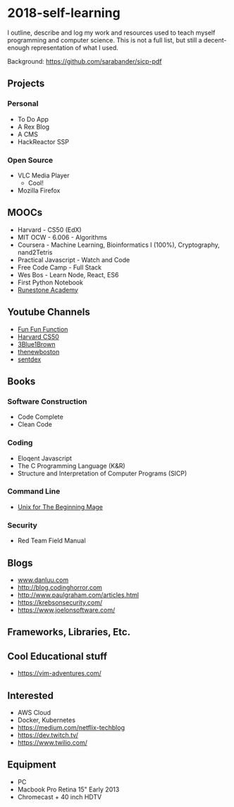 # 2018-self-learning
I outline, describe and log my work and resources used to teach myself programming and computer science. This is not a full list, but still a decent-enough representation of what I used.

Background: https://github.com/sarabander/sicp-pdf

## Projects

### Personal

* To Do App
* A Rex Blog
* A CMS
* HackReactor SSP
  
### Open Source
* VLC Media Player
  * Cool!
* Mozilla Firefox
  
## MOOCs

* Harvard - CS50 (EdX)
* MIT OCW - 6.006 - Algorithms
* Coursera - Machine Learning, Bioinformatics I (100%), Cryptography, nand2Tetris
* Practical Javascript - Watch and Code
* Free Code Camp - Full Stack
* Wes Bos - Learn Node, React, ES6
* First Python Notebook
* [Runestone Academy](https://runestone.academy/runestone/static/pythonds/index.html)

## Youtube Channels
* [Fun Fun Function](https://www.youtube.com/channel/UCO1cgjhGzsSYb1rsB4bFe4Q)
* [Harvard CS50](https://www.youtube.com/channel/UCcabW7890RKJzL968QWEykA)
* [3Blue1Brown](https://www.youtube.com/channel/UCYO_jab_esuFRV4b17AJtAw)
* [thenewboston](https://www.youtube.com/channel/UCJbPGzawDH1njbqV-D5HqKw)
* [sentdex](https://www.youtube.com/channel/UCfzlCWGWYyIQ0aLC5w48gBQ)

## Books

### Software Construction
* Code Complete
* Clean Code

### Coding
* Eloqent Javascript
* The C Programming Language (K&R)
* Structure and Interpretation of Computer Programs (SICP)

### Command Line
* [Unix for The Beginning Mage](http://unixmages.com/ufbm.pdf)

### Security
* Red Team Field Manual

## Blogs
* www.danluu.com
* http://blog.codinghorror.com
* http://www.paulgraham.com/articles.html
* https://krebsonsecurity.com/
* https://www.joelonsoftware.com/

## Frameworks, Libraries, Etc.


## Cool Educational stuff
* https://vim-adventures.com/

## Interested

* AWS Cloud
* Docker, Kubernetes
* https://medium.com/netflix-techblog
* https://dev.twitch.tv/
* https://www.twilio.com/

## Equipment
* PC
* Macbook Pro Retina 15" Early 2013
* Chromecast + 40 inch HDTV
